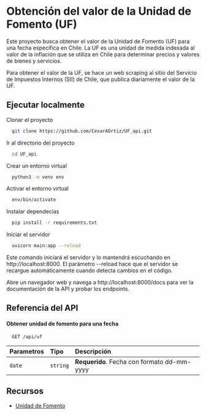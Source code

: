 # Obtención del valor de la Unidad de Fomento (UF)

Este proyecto busca obtener el valor de la Unidad de Fomento (UF) para una fecha específica en Chile. La UF es una unidad de medida indexada al valor de la inflación que se utiliza en Chile para determinar precios y valores de bienes y servicios.

Para obtener el valor de la UF, se hace un web scraping al sitio del Servicio de Impuestos Internos (SII) de Chile, que publica diariamente el valor de la UF.

## Ejecutar localmente

Clonar el proyecto

```bash
  git clone https://github.com/CesarAOrtiz/UF_api.git
```

Ir al directorio del proyecto

```bash
  cd UF_api
```

Crear un entorno virtual

```bash
  python3 -m venv env
```

Activar el entorno virtual

```bash
  env/bin/activate
```

Instalar dependecias

```bash
  pip install -r requirements.txt
```

Iniciar el servidor

```bash
  uvicorn main:app --reload
```

Este comando iniciará el servidor y lo mantendrá escuchando en http://localhost:8000. El parámetro --reload hace que el servidor se recargue automáticamente cuando detecta cambios en el código.

Abre un navegador web y navega a http://localhost:8000/docs para ver la documentación de la API y probar los endpoints.

## Referencia del API

#### Obtener unidad de fomento para una fecha

```http
  GET /api/uf
```

| Parametros | Tipo     | Descripción                                 |
| :--------- | :------- | :------------------------------------------ |
| `date`     | `string` | **Requerido**. Fecha con formato dd-mm-yyyy |

## Recursos

- [Unidad de Fomento](https://www.sii.cl/valores_y_fechas/uf/uf2023.htm)
